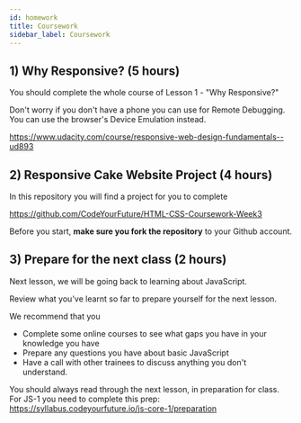 ```yaml
---
id: homework
title: Coursework
sidebar_label: Coursework
---
```


## 1) Why Responsive? (5 hours)

You should complete the whole course of Lesson 1 - "Why Responsive?"

Don't worry if you don't have a phone you can use for Remote Debugging. You can use the browser's Device Emulation instead.

https://www.udacity.com/course/responsive-web-design-fundamentals--ud893

## 2) Responsive Cake Website Project (4 hours)

In this repository you will find a project for you to complete

https://github.com/CodeYourFuture/HTML-CSS-Coursework-Week3

Before you start, **make sure you fork the repository** to your Github account.

## 3) Prepare for the next class (2 hours)

Next lesson, we will be going back to learning about JavaScript.

Review what you've learnt so far to prepare yourself for the next lesson.

We recommend that you

- Complete some online courses to see what gaps you have in your knowledge you have
- Prepare any questions you have about basic JavaScript
- Have a call with other trainees to discuss anything you don't understand.

You should always read through the next lesson, in preparation for class. For JS-1 you need to complete this prep:
https://syllabus.codeyourfuture.io/js-core-1/preparation

